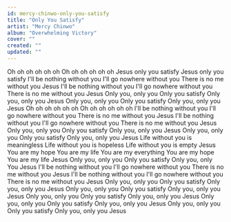 ```yaml
---
id: mercy-chinwo-only-you-satisfy
title: "Only You Satisfy"
artist: "Mercy Chinwo"
album: "Overwhelming Victory"
cover: ""
created: ""
updated: ""
---
```


Oh oh oh oh oh oh
Oh oh oh oh oh oh
Jesus only you satisfy
Jesus only you satisfy
I'll be nothing without you
I'll go nowhere without you
There is no me without you Jesus
I'll be nothing without you
I'll go nowhere without you
There is no me without you Jesus
Only you, only you
Only you satisfy
Only you, only you Jesus
Only you, only you
Only you satisfy
Only you, only you Jesus
Oh oh oh oh oh oh
Oh oh oh oh oh oh
I'll be nothing without you
I'll go nowhere without you
There is no me without you Jesus
I'll be nothing without you
I'll go nowhere without you
There is no me without you Jesus
Only you, only you
Only you satisfy
Only you, only you Jesus
Only you, only you
Only you satisfy
Only you, only you Jesus
Life without you is meaningless
Life without you is hopeless
Life without you is empty Jesus
You are my hope
You are my life
You are my everything
You are my hope
You are my life Jesus
Only you, only you
Only you satisfy
Only you, only You Jesus
I'll be nothing without you
I'll go nowhere without you
There is no me without you Jesus
I'll be nothing without you
I'll go nowhere without you
There is no me without you Jesus
Only you, only you
Only you satisfy
Only you, only you Jesus
Only you, only you
Only you satisfy
Only you, only you Jesus
Only you, only you
Only you satisfy
Only you, only you Jesus
Only you, only you
Only you satisfy
Only you, only you Jesus
Only you, only you
Only you satisfy
Only you, only you Jesus
